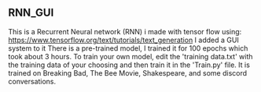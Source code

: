 ## RNN_GUI
This is a Recurrent Neural network (RNN) i made with tensor flow using:
https://www.tensorflow.org/text/tutorials/text_generation
I added a GUI system to it
There is a pre-trained model, I trained it for 100 epochs which took about 3 hours.
To train your own model, edit the 'training data.txt' with the training data of your
choosing and then train it in the 'Train.py' file. 
It is trained on Breaking Bad, The Bee Movie, Shakespeare, and some discord conversations.
